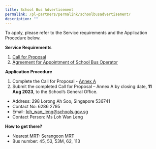 ```yaml
---
title: School Bus Advertisement
permalink: /pl-partners/permalink/schoolbusadvertisement/
description: ""
---
```

To apply, please refer to the Service requirements and the Application Procedure below.

**Service Requirements**
1. [Call for Proposal](/files/call%20for%20proprosal%20for%20appointment%20of%20school%20bus%20operator%20to%20provide%20school%20bus%20services.pdf)
2. [Agreement for Appointment of School Bus Operator](/files/agreement%20for%20appointment%20of%20school%20bus%20operator.pdf)

**Application Procedure**

1. Complete the Call for Proposal - [Annex A](/files/annex%20a.pdf)
2. Submit the completed Call for Proposal – Annex A by closing date, **11 Aug 2023**, to the School’s General Office.

* Address: 298 Lorong Ah Soo, Singapore 536741
* Contact No: 6286 2795
* Email: loh_wan_leng@schools.gov.sg
* Contact Person: Ms Loh Wan Leng

**How to get there?**

* Nearest MRT: Serangoon MRT
* Bus number: 45, 53, 53M, 62, 113